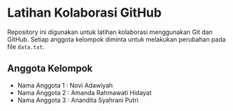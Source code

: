 # Latihan Kolaborasi GitHub
Repository ini digunakan untuk latihan kolaborasi 
menggunakan Git dan GitHub. 
Setiap anggota kelompok diminta untuk melakukan 
perubahan pada file `data.txt`. 
## Anggota Kelompok
- Nama Anggota 1 : Novi Adawiyah
- Nama Anggota 2 : Amanda Rahmawati Hidayat
- Nama Anggota 3 : Anandita Syahrani Putri